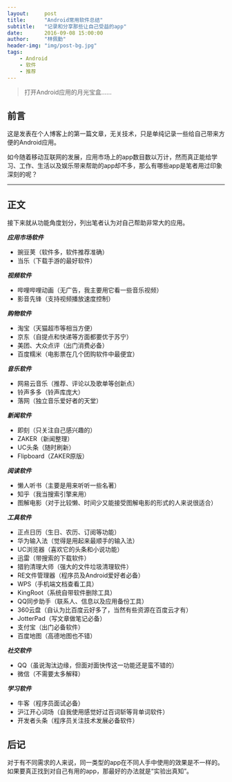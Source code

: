 ```yaml
---
layout:     post
title:      "Android常用软件总结"
subtitle:   "记录和分享那些让自己受益的app"
date:       2016-09-08 15:00:00
author:     "林佩勤"
header-img: "img/post-bg.jpg"
tags:
    - Android
    - 软件
    - 推荐
---
```


> 打开Android应用的月光宝盒……


## 前言

这是发表在个人博客上的第一篇文章，无关技术，只是单纯记录一些给自己带来方便的Android应用。

如今随着移动互联网的发展，应用市场上的app数目数以万计，然而真正能给学习、工作、生活以及娱乐带来帮助的app却不多，那么有哪些app是笔者用过印象深刻的呢？

---

## 正文

接下来就从功能角度划分，列出笔者认为对自己帮助非常大的应用。

***应用市场软件***

- 豌豆荚（软件多，软件推荐准确）
- 当乐（下载手游的最好软件）

***视频软件***

- 哔哩哔哩动画（无广告，我主要用它看一些音乐视频）
- 影音先锋（支持视频播放速度控制）

***购物软件***

- 淘宝（天猫超市等相当方便）
- 京东（自提点和快递等方面都要优于苏宁）
- 美团、大众点评（出门消费必备）
- 百度糯米（电影票在几个团购软件中最便宜）

***音乐软件***

- 网易云音乐（推荐、评论以及歌单等创新点）
- 铃声多多（铃声库庞大）
- 落网（独立音乐爱好者的天堂）

***新闻软件***

- 即刻（只关注自己感兴趣的）
- ZAKER（新闻整理）
- UC头条（随时刷新）
- Flipboard（ZAKER原版）

***阅读软件***

- 懒人听书（主要是用来听听一些名著）
- 知乎（我当搜索引擎来用）
- 图解电影（对于比较懒、时间少又能接受图解电影的形式的人来说很适合）

***工具软件***

- 正点日历（生日、农历、订阅等功能）
- 华为输入法（觉得是用起来最顺手的输入法）
- UC浏览器（喜欢它的头条和小说功能）
- 迅雷（带搜索的下载软件）
- 猎豹清理大师（强大的文件垃圾清理软件）
- RE文件管理器（程序员及Android爱好者必备）
- WPS（手机端文档查看工具）
- KingRoot（系统自带软件删除工具）
- QQ同步助手（联系人、信息以及应用备份工具）
- 360云盘（自认为比百度云好多了，当然有些资源在百度云才有）
- JotterPad（写文章做笔记必备）
- 支付宝（出门必备软件）
- 百度地图（高德地图也不错）

***社交软件***

- QQ（虽说淘汰边缘，但面对面快传这一功能还是蛮不错的）
- 微信（不需要太多解释）

***学习软件***

- 牛客（程序员面试必备）
- 沪江开心词场（自我使用感觉好过百词斩等背单词软件）
- 开发者头条（程序员关注技术发展必备软件）

## 后记

对于有不同需求的人来说，同一类型的app在不同人手中使用的效果是不一样的。如果要真正找到对自己有用的app，那最好的办法就是“实验出真知”。